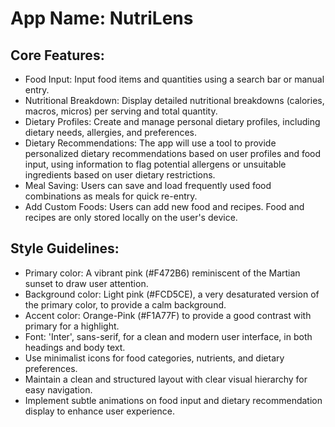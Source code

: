 # **App Name**: NutriLens

## Core Features:

- Food Input: Input food items and quantities using a search bar or manual entry.
- Nutritional Breakdown: Display detailed nutritional breakdowns (calories, macros, micros) per serving and total quantity.
- Dietary Profiles: Create and manage personal dietary profiles, including dietary needs, allergies, and preferences.
- Dietary Recommendations: The app will use a tool to provide personalized dietary recommendations based on user profiles and food input, using information to flag potential allergens or unsuitable ingredients based on user dietary restrictions.
- Meal Saving: Users can save and load frequently used food combinations as meals for quick re-entry.
- Add Custom Foods: Users can add new food and recipes. Food and recipes are only stored locally on the user's device.

## Style Guidelines:

- Primary color: A vibrant pink (#F472B6) reminiscent of the Martian sunset to draw user attention.
- Background color: Light pink (#FCD5CE), a very desaturated version of the primary color, to provide a calm background.
- Accent color: Orange-Pink (#F1A77F) to provide a good contrast with primary for a highlight.
- Font: 'Inter', sans-serif, for a clean and modern user interface, in both headings and body text.
- Use minimalist icons for food categories, nutrients, and dietary preferences.
- Maintain a clean and structured layout with clear visual hierarchy for easy navigation.
- Implement subtle animations on food input and dietary recommendation display to enhance user experience.